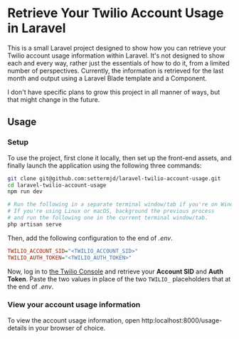 # Retrieve Your Twilio Account Usage in Laravel

This is a small Laravel project designed to show how you can retrieve your Twilio account usage information within Laravel.
It's not designed to show each and every way, rather just the essentials of how to do it, from a limited number of perspectives.
Currently, the information is retrieved for the last month and output using a Laravel Blade template and a Component. 

I don't have specific plans to grow this project in all manner of ways, but that might change in the future.

## Usage

### Setup

To use the project, first clone it locally, then set up the front-end assets, and finally launch the application using the following three commands:

```bash 
git clone git@github.com:settermjd/laravel-twilio-account-usage.git
cd laravel-twilio-account-usage
npm run dev

# Run the following in a separate terminal window/tab if you're on Windows
# If you're using Linux or macOS, background the previous process
# and run the following one in the current terminal window/tab.
php artisan serve
```

Then, add the following configuration to the end of _.env_.

```ini
TWILIO_ACCOUNT_SID="<TWILIO_ACCOUNT_SID>"
TWILIO_AUTH_TOKEN="<TWILIO_AUTH_TOKEN>"
```

Now, log in to [the Twilio Console](https://console.twilio.com) and retrieve your **Account SID** and **Auth Token**. 
Paste the two values in place of the two `TWILIO_` placeholders that at the end of _.env_.

### View your account usage information

To view the account usage information, open http:localhost:8000/usage-details in your browser of choice.
